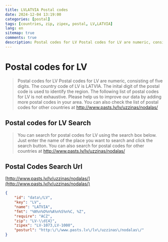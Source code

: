 ```yaml
---
title: LVLATVIA Postal codes 
date: 2024-12-04 13:19:00
categories: [postal]
tags: [countries, zip, zipex, postal, LV,LATVIA]
lang: en
sitemap: true
comments: true
description: Postal codes for LV Postal codes for LV are numeric, consisting of five digits. The country code of LV is LATVIA. The inital digit of the postal code is used to identify the region. The following list of postal codes for LV is not exhaustive. Please help us to improve our data by adding more postal codes in your area. You can also check the list of postal codes for other countries at http://www.pasts.lv/lv/uzzinas/nodalas/
---
```


# Postal codes for LV
> Postal codes for LV Postal codes for LV are numeric, consisting of five digits. The country code of LV is LATVIA. The inital digit of the postal code is used to identify the region. The following list of postal codes for LV is not exhaustive. Please help us to improve our data by adding more postal codes in your area. You can also check the list of postal codes for other countries at http://www.pasts.lv/lv/uzzinas/nodalas/

## Postal codes for LV Search 
> You can search for postal codes for LV using the search box below. Just enter the name of the place you want to search and click the search button. You can also search for postal codes for other countries at http://www.pasts.lv/lv/uzzinas/nodalas/

## Postal Codes Search Url

[http://www.pasts.lv/lv/uzzinas/nodalas/](http://www.pasts.lv/lv/uzzinas/nodalas/)
```json
{
    "id": "data\/LV",
    "key": "LV",
    "name": "LATVIA",
    "fmt": "%N%n%O%n%A%n%S%n%C, %Z",
    "require": "ACZ",
    "zip": "LV-\\d{4}",
    "zipex": "LV-1073,LV-1000",
    "posturl": "http:\/\/www.pasts.lv\/lv\/uzzinas\/nodalas\/"
}
```
